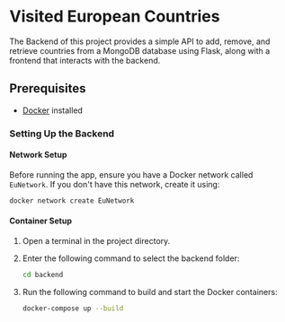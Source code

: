 # Visited European Countries

The Backend of this project provides a simple API to add, remove, and retrieve countries from a MongoDB database using Flask, along with a frontend that interacts with the backend.

## Prerequisites

- [Docker](https://www.docker.com/get-started) installed

### Setting Up the Backend

#### Network Setup

Before running the app, ensure you have a Docker network called `EuNetwork`. If you don't have this network, create it using:

```bash
docker network create EuNetwork
```

#### Container Setup

1. Open a terminal in the project directory.
2. Enter the following command to select the backend folder:

   ```bash
   cd backend
   ```

3. Run the following command to build and start the Docker containers:

   ```bash
   docker-compose up --build
   ```
